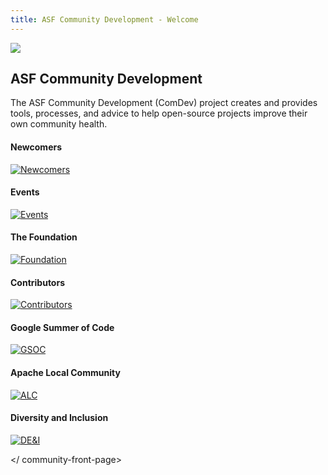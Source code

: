 ```yaml
---
title: ASF Community Development - Welcome
---
```


<link href="/_pagefind/pagefind-ui.css" rel="stylesheet">
<script src="/_pagefind/pagefind-ui.js" type="text/javascript"></script>
<div id="search"></div>
<script>
    window.addEventListener('DOMContentLoaded', (event) => {
        new PagefindUI({ element: "#search" });
    });
</script>

<div class="homepage-hero">
    <img class="events-logo" src="/images/project-logos.webp" />

## ASF Community Development

The ASF Community Development (ComDev) project creates and provides tools,
processes, and advice to help open-source projects improve their own
community health.
</div>

<a name="Index-Startingpoints"></a>

<community-front-page>

<!-- Row 1 -->
<div class="row">
    <!-- Newcomers -->
    <div class="col-md-4">

#### Newcomers

[![Newcomers](/images/newcomers-fp.webp)](/newcomers/index.html)
  </div> <!-- End Newcomers -->

  <!-- Events -->
  <div class="col-md-4">

#### Events

[![Events](/images/events-fp.webp)](https://events.apache.org/)

  </div> <!-- End Events -->

  <!-- General ASF stuff -->
  <div class="col-md-4">

#### The Foundation

[![Foundation](/images/foundation-fp.webp)](https://apache.org/foundation/)

  </div>
  <!-- End Foundation -->

</div> <!-- End row one -->

<!-- Row 2 -->
<div class="row">
  <div class="col-md-4">

#### Contributors

[![Contributors](/images/contributors-fp.webp)](/contributors/)

  </div>
  <div class="col-md-4">

#### Google Summer of Code

[![GSOC](/images/gsoc-fp.webp)](/gsoc/)

  </div>

  <!-- ALC -->
  <div class="col-md-4">

#### Apache Local Community

[![ALC](/images/alc-fp.webp)](https://s.apache.org/alc)

</div>
  <!-- End ALC -->

</div> <!-- End Row 2 -->

<!-- Row 3 -->
<div class="row">
  <div class="col-md-4">

  <!-- Placeholder -->

  </div>
  <div class="col-md-4">

#### Diversity and Inclusion

[![DE&I](/images/dei-fp.webp)](https://diversity.apache.org/)

  </div>

  <!-- placeholder -->
  <div class="col-md-4">

  <!-- Placeholder -->

  </div>
  <!-- End placeholder -->

</div> <!-- End Row Three -->

</ community-front-page>

<div>

</div>
